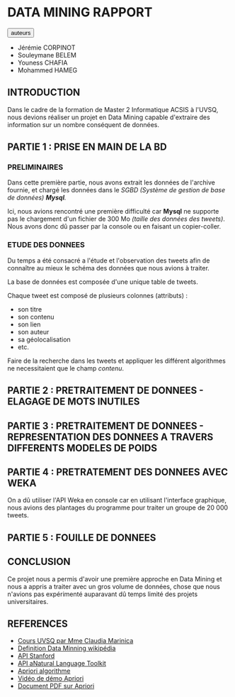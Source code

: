 DATA MINING RAPPORT
=====================

<div class="authors">
    <button type="button" class="btn btn-raised ripple-effect btn-primary toggle">auteurs</button>
    <div class='toggled toggled-visible'>
        <ul>
            <li>Jérémie CORPINOT</li>
            <li>Souleymane BELEM</li>
            <li>Youness CHAFIA</li>
            <li>Mohammed HAMEG</li>
        </ul>
    </div>
</div>


## INTRODUCTION

Dans le cadre de la formation de Master 2 Informatique ACSIS à l'UVSQ, nous devions réaliser un projet en Data Mining capable d'extraire des information sur un nombre conséquent de données.

## PARTIE 1 : PRISE EN MAIN DE LA BD

### PRELIMINAIRES

Dans cette première partie, nous avons extrait les données de l'archive fournie, et chargé les données dans le *SGBD (Système de gestion de base de données) __Mysql__.*

Ici, nous avions rencontré une première difficulté car __Mysql__ ne supporte pas le chargement d'un fichier de 300 Mo *(taille des données des tweets)*.
Nous avons donc dû passer par la console ou en faisant un copier-coller.

### ETUDE DES DONNEES

Du temps a été consacré a l'étude et l'observation des tweets afin de connaître au mieux le schéma des données que nous avions à traiter.

La base de données est composée d'une unique table de tweets.

Chaque tweet est composé de plusieurs colonnes (attributs) :

* son titre
* son contenu
* son lien
* son auteur
* sa géolocalisation
* etc.

Faire de la recherche dans les tweets et appliquer les différent algorithmes ne necessitaient que le champ *contenu*.

## PARTIE 2 : PRETRAITEMENT DE DONNEES - ELAGAGE DE MOTS INUTILES

## PARTIE 3 : PRETRAITEMENT DE DONNEES - REPRESENTATION DES DONNEES A TRAVERS DIFFERENTS MODELES DE POIDS

## PARTIE 4 : PRETRATEMENT DES DONNEES AVEC WEKA

On a dû utiliser l'API Weka en console car en utilisant l'interface graphique, nous avions des plantages du programme pour traiter un groupe de 20 000 tweets.

## PARTIE 5 : FOUILLE DE DONNEES

## CONCLUSION

Ce projet nous a permis d'avoir une première approche en Data Mining et nous a appris a traiter avec un gros volume de données, chose que nous n'avions pas expérimenté auparavant dû temps limité des projets universitaires.


## REFERENCES

* [Cours UVSQ par Mme Claudia Marinica](http://www.sideffects.fr)
* [Definition Data Minning wikipédia](https://www.wikiwand.com/fr/Exploration_de_données)
* [API Stanford](http://nlp.stanford.edu)
* [API aNatural Language Toolkit](http://www.nltk.org/index.html)
* [Apriori algorithme](http://www.wikiwand.com/en/Apriori_algorithm)
* [Vidéo de démo Apriori](https://www.youtube.com/watch?v=0lCvvF0Wdio)
* [Document PDF sur Apriori](http://software.ucv.ro/~cmihaescu/ro/teaching/AIR/docs/Lab8-Apriori.pdf)
